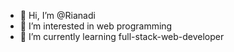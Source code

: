 - 👋 Hi, I’m @Rianadi
- 👀 I’m interested in web programming
- 🌱 I’m currently learning full-stack-web-developer

<!---
Rianadi/Rianadi is a ✨ special ✨ repository because its `README.md` (this file) appears on your GitHub profile.
You can click the Preview link to take a look at your changes.
--->
